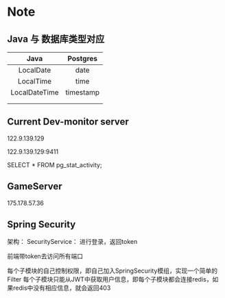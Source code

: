 # Note

## Java 与 数据库类型对应

|     Java      | Postgres  |
|:-------------:|:---------:|
|   LocalDate   |   date    |
|   LocalTime   |   time    |
| LocalDateTime | timestamp |
|               |           |
|               |           |



## Current Dev-monitor server
122.9.139.129


122.9.139.129:9411

SELECT * FROM pg_stat_activity;



## GameServer
175.178.57.36

## Spring Security




   

架构：
SecurityService：
进行登录，返回token

前端带token去访问所有端口

每个子模块的自己控制权限，即自己加入SpringSecurity模组，实现一个简单的Filter
每个子模块只能从JWT中获取用户信息，即每个子模块都会连接redis，如果redis中没有相应信息，就会返回403



